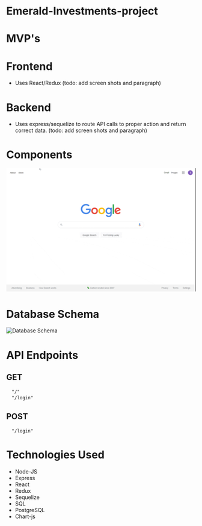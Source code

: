 # Emerald-Investments-project

# MVP's



# Frontend

- Uses React/Redux (todo: add screen shots and paragraph)


# Backend

- Uses express/sequelize to route API calls to proper action and return correct data. (todo: add screen shots and paragraph)


# Components
![Login Example](./emerald-login.gif)



# Database Schema

![Database Schema](./DBD-database-schema.png)


# API Endpoints

## GET
      "/"
      "/login"


## POST
      "/login"
  
      

# Technologies Used

- Node-JS 
- Express 
- React 
- Redux 
- Sequelize
- SQL
- PostgreSQL
- Chart-js
